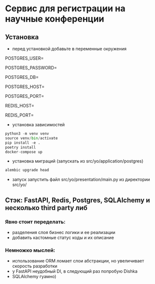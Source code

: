 # Сервис для регистрации на научные конференции
## Установка
- перед установкой добавьте в переменные окружения
  
POSTGRES_USER=

POSTGRES_PASSWORD=

POSTGRES_DB=

POSTGRES_HOST=

POSTGRES_PORT=

REDIS_HOST=

REDIS_PORT=

- установка зависимостей
```python
python3 -m venv venv
source venv/bin/activate
pip install -e .
poetry install
docker-compose up
```
- установка миграций (запускать из src/yo/application/postgres)
```python
alembic upgrade head
```
- запуск
запустить файл src/yo/presentation/main.py из директории src/yo/

## Стэк: FastAPI, Redis, Postgres, SQLAlchemy и несколько third party либ
### Явно стоит переделать:
- разделения слоя бизнес логики и ее реализации
- добавить кастомные статус коды и их описание

### Немножко мыслей:
- использование ORM ломает слои абстракции, но увеличивает скорость разработки
- у FastAPI неудобный DI, в следующий раз попробую Dishka
- SQLAlchemy гуамно)
